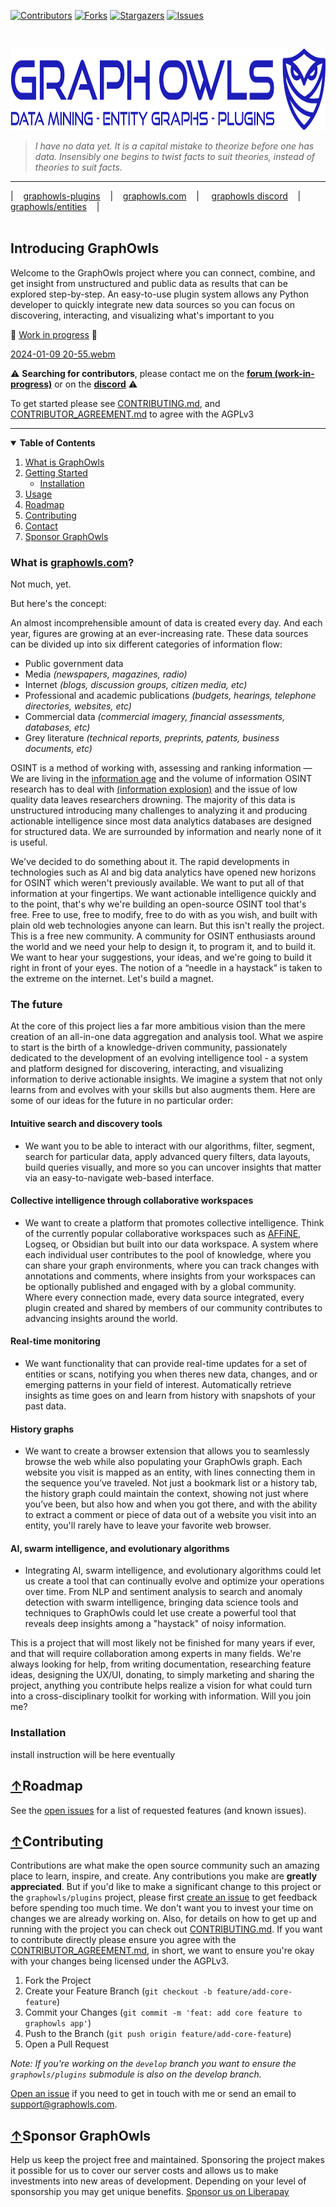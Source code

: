 [![Contributors][contributors-shield]][contributors-url]
[![Forks][forks-shield]][forks-url]
[![Stargazers][stars-shield]][stars-url]
[![Issues][issues-shield]][issues-url]
<!-- [![Total Downloads](https://static.pepy.tech/badge/graphowls)](https://pepy.tech/project/graphowls)
[![Downloads](https://static.pepy.tech/badge/graphowls/week)](https://pepy.tech/project/graphowls) -->

<br />

<p>
  <a href="https://github.com/graphowls/core">
    <img src="./configs/watermark.svg" height="130px" alt="GraphOwls Watermark">
  </a>

> *I have no data yet. It is a capital mistake to theorize before one has data. Insensibly
> one begins to twist facts to suit theories, instead of theories to suit facts.*

---
| &nbsp;&nbsp; [graphowls-plugins](https://github.com/graphowls/plugins) &nbsp;&nbsp; | &nbsp;&nbsp; [graphowls.com](https://graphowls.com) &nbsp;&nbsp; | &nbsp;&nbsp;&nbsp; [graphowls discord](https://discord.gg/b8vW4J4skv) &nbsp;&nbsp; | &nbsp;&nbsp; [graphowls/entities](https://github.com/graphowls/entities) &nbsp;&nbsp; |
<span style="display: inline-block; width:830px"> &nbsp;&nbsp;&nbsp;&nbsp;&nbsp;&nbsp;&nbsp;&nbsp;&nbsp;&nbsp;&nbsp;&nbsp;&nbsp;&nbsp;&nbsp;&nbsp;&nbsp;&nbsp;&nbsp;&nbsp;&nbsp;&nbsp;&nbsp;&nbsp;&nbsp;&nbsp;&nbsp;&nbsp;&nbsp;&nbsp;&nbsp;&nbsp;&nbsp;&nbsp;&nbsp;&nbsp;&nbsp;&nbsp;&nbsp;&nbsp;&nbsp;&nbsp;&nbsp;&nbsp;&nbsp;&nbsp;&nbsp;&nbsp;&nbsp;&nbsp;&nbsp;&nbsp;&nbsp;&nbsp;&nbsp;&nbsp;&nbsp;&nbsp;&nbsp;&nbsp;&nbsp;&nbsp;&nbsp; &nbsp;&nbsp;&nbsp;&nbsp;&nbsp;&nbsp;&nbsp;&nbsp;&nbsp;&nbsp;&nbsp;&nbsp;&nbsp;&nbsp;&nbsp;&nbsp;&nbsp;&nbsp;&nbsp;&nbsp;&nbsp;&nbsp;&nbsp;&nbsp;&nbsp;&nbsp;&nbsp;&nbsp;&nbsp;&nbsp;&nbsp;&nbsp;&nbsp;&nbsp;&nbsp;&nbsp;&nbsp;&nbsp;&nbsp;&nbsp;&nbsp;&nbsp;&nbsp;&nbsp;&nbsp;   </span>

## Introducing GraphOwls

  <p>
      Welcome to the GraphOwls project where you can connect, combine,
      and get insight from unstructured and public data as results that
      can be explored step-by-step. An easy-to-use plugin system allows any
      Python developer to quickly integrate new data sources so you can focus
      on discovering, interacting, and visualizing what's important to you
  </p>

  🚧  <ins>Work in progress</ins>  🚧
<br/>

  [2024-01-09 20-55.webm](https://github.com/jerlendds/graphowls/assets/29207058/fb07fa95-30af-45aa-a75b-2fa1473bc37b)

  ⚠️ **Searching for contributors**, please contact me on the **[forum (work-in-progress)](https://forum.graphowls.com)**
    or on  the **[discord](https://discord.gg/b8vW4J4skv)** ⚠️

  To get started please see [CONTRIBUTING.md](./.github/CONTRIBUTING.md), and [CONTRIBUTOR_AGREEMENT.md](./.github/CONTRIBUTOR_AGREEMENT.md) to agree with the AGPLv3

  ---
</p>

<details open="open">
<summary>
<b>Table of Contents</b>
</summary>
  <ol>
    <li>
      <a href="#what-is-graphowlscom">What is GraphOwls</a>
    </li>
    <li>
      <a href="#getting-started">Getting Started</a>
      <ul>
        <li><a href="#installation">Installation</a></li>
      </ul>
    </li>
    <li><a href="#usage">Usage</a></li>
    <li><a href="#roadmap">Roadmap</a></li>
    <li><a href="#contributing">Contributing</a></li>
    <li><a href="#contact">Contact</a></li>
    <li><a href="#sponsor-graphowls">Sponsor GraphOwls</a></li>
  </ol>
</details>

### What is <a referrerpolicy="unsafe-url" target="_blank" href="https://graphowls.com">graphowls.com</a>?

Not much, yet.

But here's the concept:

An almost incomprehensible amount of data is created every day. And each year, figures are growing at an ever-increasing rate. These data sources can be divided up into six different categories of information flow:

- Public government data
- Media *(newspapers, magazines, radio)*
- Internet *(blogs, discussion groups, citizen media, etc)*
- Professional and academic publications *(budgets, hearings, telephone directories, websites, etc)*
- Commercial data *(commercial imagery, financial assessments, databases, etc)*
- Grey literature *(technical reports, preprints, patents, business documents, etc)*

OSINT is a method of working with, assessing and ranking information — We are living in the [information age](https://en.wikipedia.org/wiki/Information_Age) and the volume of information OSINT research has to deal with [(information explosion)](https://en.wikipedia.org/wiki/Information_explosion) and the issue of low quality data leaves researchers drowning. The majority of this data is unstructured introducing many challenges to analyzing it and producing actionable intelligence since most data analytics databases are designed for structured data. We are surrounded by information and nearly none of it is useful.

We've decided to do something about it. The rapid developments in technologies such as AI and big data analytics have opened new horizons for OSINT which weren't previously available. We want to put all of that information at your fingertips. We want actionable intelligence quickly and to the point, that's why we're building an open-source OSINT tool that's free. Free to use, free to modify, free to do with as you wish, and built with plain old web technologies anyone can learn. But this isn't really the project. This is a free new community. A community for OSINT enthusiasts around the world and we need your help to design it, to program it, and to build it. We want to hear your suggestions, your ideas, and we're going to build it right in front of your eyes. The notion of a “needle in a haystack” is taken to the extreme on the internet. Let's build a magnet.

<!-- ### Key Alpha Features

- Visual representation and layout modes for fetched data for easy understanding and editing.
- Simplified data fetching/transformations from custom sources using Python plugins, custom plugin/entity field layouts, check out the [graphowls](https://pypi.org/project/graphowls/) PyPi package for more details and expect many more input fields like files and checkboxes/toggles to come in the future.
- A development platform that is open for contributions.
- Works most of the time :) -->

### The future

At the core of this project lies a far more ambitious vision than the mere creation of an all-in-one data aggregation and analysis tool. What we aspire to start is the birth of a knowledge-driven community, passionately dedicated to the development of an evolving intelligence tool - a system and platform designed for discovering, interacting, and visualizing information to derive actionable insights. We imagine a system that not only learns from and evolves with your skills but also augments them. Here are some of our ideas for the future in no particular order:

#### Intuitive search and discovery tools

- We want you to be able to interact with our algorithms, filter, segment, search for particular data, apply advanced query filters, data layouts, build queries visually, and more so you can uncover insights that matter via an easy-to-navigate web-based interface.

#### Collective intelligence through collaborative workspaces

- We want to create a platform that promotes collective intelligence. Think of the currently popular collaborative workspaces such as [AFFiNE](https://github.com/toeverything/AFFiNE), Logseq, or Obsidian but built into our data workspace. A system where each individual user contributes to the pool of knowledge, where you can share your graph environments, where you can track changes with annotations and comments, where insights from your workspaces can be optionally published and engaged with by a global community. Where every connection made, every data source integrated, every plugin created and shared by members of our community contributes to advancing insights around the world.

#### Real-time monitoring

- We want functionality that can provide real-time updates for a set of entities or scans, notifying you when theres new data, changes, and or emerging patterns in your field of interest. Automatically retrieve insights as time goes on and learn from history with snapshots of your past data.

#### History graphs

- We want to create a browser extension that allows you to seamlessly browse the web while also populating your GraphOwls graph. Each website you visit is mapped as an entity, with lines connecting them in the sequence you’ve traveled. Not just a bookmark list or a history tab, the history graph could maintain the context, showing not just where you’ve been, but also how and when you got there, and with the ability to extract a comment or piece of data out of a website you visit into an entity, you'll rarely have to leave your favorite web browser.

#### AI, swarm intelligence, and evolutionary algorithms

- Integrating AI, swarm intelligence, and evolutionary algorithms could let us create a tool that can continually evolve and optimize your operations over time. From NLP and sentiment analysis to search and anomaly detection with swarm intelligence, bringing data science tools and techniques to GraphOwls could let use create a powerful tool that reveals deep insights among a "haystack" of noisy information.

This is a project that will most likely not be finished for many years if ever, and that will require collaboration among experts in many fields. We're always looking for help, from writing documentation, researching feature ideas, designing the UX/UI, donating, to simply marketing and sharing the project, anything you contribute helps realize a vision for what could turn into a cross-disciplinary toolkit for working with information. Will you join me?

<!-- ## Getting Started

To start using GraphOwls, follow these simple installation steps:

*Note that if you're on windows and want this project to work you need unix line endings [(context)](https://stackoverflow.com/a/13154031). Before cloning, run: `git config --global core.autocrlf false`*

*Note that if you're running on an **Apple** device you will need to open your Docker app, select the **features in development** tab on the left hand side of the docker app, and enable/checkmark the `Use Rosetta for x86/64 emulation on Apple Silicon` option if you want this application to work* -->

### Installation

install instruction will be here eventually
<!-- 
1. Clone the repo and submodules

   ```sh
   git clone --recurse-submodules https://github.com/jerlendds/graphowls.git
   cd graphowls
   # using ssh?
   # git clone --recurse-submodules git@github.com:jerlendds/graphowls.git 
   ```

2. Install Docker & Compose
    - [Install Guide for Mac](https://docs.docker.com/desktop/install/mac-install/)
    - [Install Guide for Windows](https://docs.docker.com/desktop/install/windows-install/)
    - [Install Guide for Linux](https://docs.docker.com/desktop/install/linux-install/)

3.  -->
<!-- 
- **URLs**
  - Frontend: <http://localhost:3000>
  - Casdoor: <http://localhost:45910>
  - Backend: <http://localhost:48997/api>

- Access GraphOwls through the URLs provided for the frontend, backend, and auth.
  - Default login:
    - *username:* graphowls
    - *password:* graphowls -->

## [↑](#introducing-graphowls)Roadmap

See the [open issues](https://github.com/graphowls/core/issues)
for a list of requested features (and known issues).

## [↑](#introducing-graphowls)Contributing

Contributions are what make the open source community such an amazing place to learn, inspire, and create. Any contributions you make are **greatly appreciated**. But if you'd like to make a significant change to this project or the `graphowls/plugins` project, please first [create an issue](https://github.com/graphowls/plugins/issues/new?assignees=ipsax&labels=Type%3A+Suggestion&title=%5BFEATURE+REQUEST%5D) to get feedback before spending too much time. We don't want you to invest your time on changes we are already working on. Also, for details on how to get up and running with the project you can check out [CONTRIBUTING.md](./.github/CONTRIBUTING.md). If you want to contribute directly please ensure you agree with the [CONTRIBUTOR_AGREEMENT.md](./.github/CONTRIBUTOR_AGREEMENT.md), in short, we want to ensure you're okay with your changes being licensed under the AGPLv3.

1. Fork the Project
2. Create your Feature Branch (`git checkout -b feature/add-core-feature`)
3. Commit your Changes (`git commit -m 'feat: add core feature to graphowls app'`)
4. Push to the Branch (`git push origin feature/add-core-feature`)
5. Open a Pull Request

*Note: If you're working on the `develop` branch you want to ensure the `graphowls/plugins` submodule is also on the develop branch.*

[Open an issue](https://github.com/graphowls/core/issues/new?assignees=ipsax&labels=Type%3A+Suggestion&projects=&template=feature.md&title=%5BFEATURE+REQUEST%5D) if you need to get in touch with me or send an email to <a href="mailto:support@graphowls.com">support@graphowls.com</a>.

## [↑](#introducing-graphowls)Sponsor GraphOwls

Help us keep the project free and maintained. Sponsoring the project makes it possible for us to cover our server costs and allows us to make investments into new areas of development.
Depending on your level of sponsorship you may get unique benefits. [Sponsor us on Liberapay](https://liberapay.com/ipsax/)

[contributors-shield]: https://img.shields.io/github/contributors/graphowls/core.svg?style=for-the-badge
[contributors-url]: https://github.com/graphowls/core/graphs/contributors
[forks-shield]: https://img.shields.io/github/forks/graphowls/core.svg?style=for-the-badge
[forks-url]: https://github.com/graphowls/core/network/members
[stars-shield]: https://img.shields.io/github/stars/graphowls/core.svg?style=for-the-badge
[stars-url]: https://github.com/graphowls/core/stargazers
[issues-shield]: https://img.shields.io/github/issues/graphowls/core.svg?style=for-the-badge
[issues-url]: https://github.com/graphowls/core/issues
